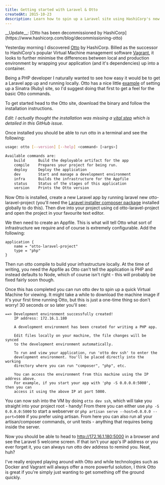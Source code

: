 ```yaml
---
title: Getting started with Laravel & Otto
createdAt: 2015-10-23
description: Learn how to spin up a Laravel site using HashiCorp's new Otto platform
---
```


<div class="bg-red text-white p-8">
  __Update__: [Otto has been decommissioned by HashiCorp](https://www.hashicorp.com/blog/decommissioning-otto)
</div>

Yesterday morning I discovered [Otto](https://ottoproject.io) by HashiCorp. Billed as the successor to HashiCorp's popular Virtual Machine management software [Vagrant](http://vagrantup.com), it looks to further minimise the differences between local and production environment by wrapping your application (and it's dependencies) up into a container.

Being a PHP developer I naturally wanted to see how easy it would be to get a Laravel app up and running locally. Otto has a nice little [example](https://ottoproject.io/intro/getting-started/install.html) of setting up a Sinatra (Ruby) site, so I'd suggest doing that first to get a feel for the basic Otto commands.

To get started head to the Otto site, download the binary and follow the installation instructions.

_Edit: I actually thought the installation was missing a [vital step](https://github.com/hashicorp/otto/issues/94) which is detailed in this GitHub issue._

Once installed you should be able to run otto in a terminal and see the following:

```bash
usage: otto [--version] [--help] <command> [<args>]

Available commands are:
    build      Build the deployable artifact for the app
    compile    Prepares your project for being run.
    deploy     Deploy the application
    dev        Start and manage a development environment
    infra      Builds the infrastructure for the Appfile
    status     Status of the stages of this application
    version    Prints the Otto version
```

Now Otto is installed, create a new Laravel app by running laravel new otto-laravel-project (you'll need the [Laravel installer composer package](http://laravel.com/docs/4.2#install-laravel) installed globally to do this). Then dive into your project using cd otto-laravel-project and open the project in your favourite text editor.

We then need to create an Appfile. This is what will tell Otto what sort of infrastructure we require and of course is extremely configurable. Add the following:

```
application {
    name = "otto-laravel-project"
    type = "php"
}
```

Then run otto compile to build your infrastructure locally. At the time of writing, you need the Appfile as Otto can't tell the application is PHP and instead defaults to Node, which of course isn't right - this will probably be fixed fairly soon though.

Once this has completed you can run otto dev to spin up a quick Virtual Machine for viewing. It might take a while to download the machine image if it's your first time running Otto, but this is just a one-time thing so don't worry! 30 seconds or so later you'll see:

```
==> Development environment successfully created!
    IP address: 172.16.1.180

    A development environment has been created for writing a PHP app.

    Edit files locally on your machine, the file changes will be synced
    to the development environment automatically.

    To run and view your application, run 'otto dev ssh' to enter the
    development environment. You'll be placed directly into the working
    directory where you can run "composer", "php", etc.

    You can access the environment from this machine using the IP address above.
    For example, if you start your app with 'php -S 0.0.0.0:5000', then you can
    access it using the above IP at port 5000.
```

You can now ssh into the VM by doing `otto dev ssh`, which will take you straight into your project root - handy! From there you can either use `php -S 0.0.0.0:5000` to start a webserver or `php artisan serve --host=0.0.0.0 --port=5000` if you prefer using artisan. From here you can also run all your artisan/composer commands, or unit tests - anything that requires being inside the server.

Now you should be able to head to http://172.16.1.180:5000 in a browser and see the Laravel 5 welcome screen. If that isn't your app's IP address or you ever forget it, you can always run otto dev address to remind you. Neat, huh?

I've really enjoyed playing around with Otto and while technologies such as Docker and Vagrant will always offer a more powerful solution, I think Otto is great if you're simply just wanting to get something off the ground quickly.
